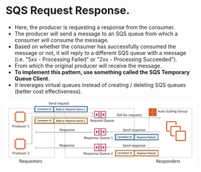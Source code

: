 # **SQS Request Response.**

* Here, the producer is requesting a response from the consumer.
* The producer will send a message to an SQS queue from which a consumer will consume the message.
* Based on whether the consumer has successfully consumed the message or not, it will reply to a different SQS queue with a message (i.e. "5xx - Processing Failed" or "2xx - Processing Succeeded").
* From which the original producer will receive the message.
* **To implement this pattern, use something called the SQS Temporary Queue Client**.
* It leverages virtual queues instead of creating / deleting SQS queues (better cost effectiveness).

<img src='./images/SQSRequestResponseSystem.png'>